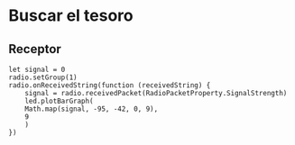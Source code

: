 # Buscar el tesoro

## Receptor

```blocks
let signal = 0
radio.setGroup(1)
radio.onReceivedString(function (receivedString) {
    signal = radio.receivedPacket(RadioPacketProperty.SignalStrength)
    led.plotBarGraph(
    Math.map(signal, -95, -42, 0, 9),
    9
    )
})
```
